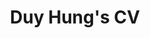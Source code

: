 ---
# Be aware that even a small syntax error here can lead to failures in output.
# Profile information
layout: cv/cv_mine
title: Duy Hung's CV
permalink: /members/duyhungnguyen/cv-web.html

name: Alan Doe
position: Full Stack Developer
avatar: /members/duyhungnguyen.png 
location:
    address: Your Address
    postalCode: '0123654'
    city: Your City
    region: State/Region
    countryCode: US

sidebar:
    education: True
    
# Sidebar links
contact:
    - name: website
      icon: fa-external-link-square
      text: blog.webjeda.com
    - name: email
      icon: fa-envelope
      text: hello@webjeda.com
    - name: phone
      icon: fa-phone-square
      text: +012 345 6789
      
social_networks:
    - name: facebook
      icon: fa-facebook-square
      link: https://facebook.com/webjeda
    - name: linkedin
      icon: fa-linkedin-square
      link: https://linkedin.com/alandoe
    - name: github
      icon: fa-github-square
      link: https://github.com/sharu725
languages:
  - name: English
    proficiency: Native
  - name: French
    proficiency: native speaker
  - name: Spanish
    proficiency: Professional
    
interests:
  - name: Climbing
    link:
  - name: Snowboarding
    link:
  - name: Cooking
    link:

career_profile:
    title: Career Profile
    summary: |
      Summarise your career here lorem ipsum dolor sit amet, consectetuer
      adipiscing elit. You can [download this free resume/CV template here]().
      Aenean commodo ligula eget dolor aenean massa. Cum sociis natoque
      penatibus et magnis dis parturient montes, nascetur ridiculus mus.
      Donec quam felis, ultricies nec, pellentesque eu.
      Second paragraph if required.
      
education:
    - degree: MSc in Computer Science
      university: University of London
      time: 2011 - 2012
      details: |
        Describe your study here lorem ipsum dolor sit amet, consectetuer
        adipiscing elit. Aenean commodo ligula eget dolor. Aenean massa. Cum
        sociis natoque penatibus et magnis dis parturient montes, nascetur
        ridiculus mus. Donec quam felis, ultricies nec, pellentesque eu,
        pretium quis, sem.
          - Bullet point
          - Bullet point
    - degree: BSc in Applied Mathematics
      university: Bristol University
      time: 2007 - 2011
      details: |
        Describe your study here lorem ipsum dolor sit amet, consectetuer
        adipiscing elit. Aenean commodo ligula eget dolor. Aenean massa. Cum
        sociis natoque penatibus et magnis dis parturient montes, nascetur
        ridiculus mus. Donec quam felis, ultricies nec, pellentesque eu,
        pretium quis, sem.
          - Bullet point
          - Bullet point
experiences:
    - role: Lead Developer
      time: 2015 - Present
      company: Startup Hubs, San Francisco
      details: |
        Describe your role here lorem ipsum dolor sit amet, consectetuer
        adipiscing elit. Aenean commodo ligula eget dolor. Aenean massa.
        Cum sociis natoque penatibus et magnis dis parturient montes,
        nascetur ridiculus mus. Donec quam felis, ultricies nec,
        pellentesque eu, pretium quis, sem. Nulla consequat massa quis
        enim. Donec pede justo. Sed ut perspiciatis unde omnis iste natus
        error sit voluptatem accusantium doloremque laudantium, totam rem
        aperiam, eaque ipsa quae ab illo inventore veritatis et quasi
        architecto beatae vitae dicta sunt explicabo.
          - Bullet point
          - Bullet point
    - role: Senior Software Engineer
      time: 2014 - 2015
      company: Google, London
      details: |
        Describe your role here lorem ipsum dolor sit amet, consectetuer
        adipiscing elit. Aenean commodo ligula eget dolor. Aenean massa.
        Cum sociis natoque penatibus et magnis dis parturient montes,
        nascetur ridiculus mus. Donec quam felis, ultricies nec,
        pellentesque eu, pretium quis, sem.
          - Bullet point
          - Bullet point
    - role: UI Developer
      time: 2012 - 2014
      company: Amazon, London
      details: |
        Describe your role here lorem ipsum dolor sit amet, consectetuer
        adipiscing elit. Aenean commodo ligula eget dolor. Aenean massa.
        Cum sociis natoque penatibus et magnis dis parturient montes,
        nascetur ridiculus mus. Donec quam felis, ultricies nec,
        pellentesque eu, pretium quis, sem.
          - Bullet point
          - Bullet point
# Showcase your work
projects:
  - title: Velocity
    description: >
        Ut enim ad minim veniam, quis nostrud exercitation ullamco laboris nisi ut aliquip ex ea commodo consequat. 
        Duis aute irure dolor in reprehenderit in voluptate velit esse cillum dolore eu fugiat nulla pariatur. 
        Excepteur sint occaecat cupidatat non proident, sunt in culpa qui officia deserunt mollit anim id est laborum.
    duration: Jul 2011 - Dec 2012
    contribution: Contributor.
    link: https://google.com/projects
    
  - title: DevStudio
    description: >
        Duis aute irure dolor in reprehenderit in voluptate velit esse cillum dolore eu fugiat nulla pariatur.
         Excepteur sint occaecat cupidatat non proident, sunt in culpa qui officia deserunt mollit anim id est laborum.
    duration: Aug 2007 - Jun 2011
    contribution: Creator and maintainer.
    link: https://google.com/projects
   
publications:
    title: Publications
    intro: |
      You can list your publications in this section. Lorem ipsum dolor sit
      amet, consectetur adipiscing elit. Vestibulum et ligula in nunc
      bibendum fringilla a eu lectus.
    papers:
      - title: The Art of Computer Programming
        link: "#"
        authors: Donald E. Knuth
        conference: Addison-Wesley, 1968
        doi: https://doi.org/10.1109/SOCA.2018.00014
      - title: "Genetic Programming III: Darwinian Invention &amp; Problem Solving"
        link: "#"
        authors: Koza, J.R., Andre, D., Bennett, F.H., Keane, M.A.
        conference: "Morgan Kaufmann Publishers Inc., San Francisco, CA, USA, 1st edn. (1999)"
        doi: https://doi.org/10.1109/SOCA.2018.00014
      - title: A syntax directed compiler for Algol 60
        link: "#"
        authors: Edgar T. Irons
        conference: "Comm. ACM 4 (1961), 51–55"
        doi: https://doi.org/10.1109/SOCA.2018.00014

skills:
    title: Skills &amp; Proficiency
    toolset:
      - name: Python & Django
        level: 98%
      - name: Javascript & jQuery
        level: 98%
      - name: Angular
        level: 98%
      - name: HTML5 & CSS
        level: 95%
      - name: Ruby on Rails
        level: 85%
      - name: Sketch & Photoshop
        level: 60%
---